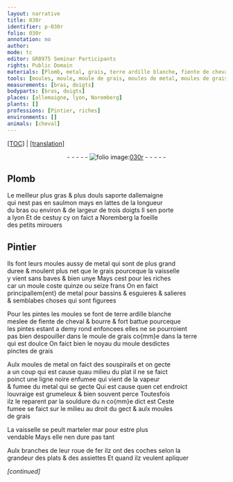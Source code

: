 ```yaml
---
layout: narrative
title: 030r
identifier: p-030r
folio: 030r
annotation: no
author:
mode: tc
editor: GR8975 Seminar Participants
rights: Public Domain
materials: [Plomb, metal, grais, terre ardille blanche, fiente de cheval, bourre, terre, fer]
tools: [moules, moule, moule de grais, moules de metal, moules de grais, marteler, roue de fer]
measurements: [bras, doigts]
bodyparts: [bras, doigts]
places: [allemaigne, lyon, Noremberg]
plants: []
professions: [Pintier, riches]
environments: []
animals: [cheval]
---
```


<p><a href="{{ site.baseurl }}/diplomatic/">[TOC]</a> | <a href="{{ site.baseurl }}/texts/p-030r_tl/">[translation]</a></p><div class="folio" align="center">- - - - - <a href="http://gallica.bnf.fr/ark:/12148/btv1b10500001g/f65.image" target="_blank"><img src="https://cu-mkp.github.io/2017-workshop-edition/assets/photo-icon.png" alt="folio image: " style="display:inline-block; margin-bottom:-3px;"/>030r</a> - - - - - </div>  
  

## <span class="m">Plomb</span>

 
 Le meilleur plus gras & plus douls saporte d<span class="pl">allemaigne</span><br/> qui nest pas en saulmon mays en lattes de la longueur<br/> du <span class="ms"><span class="bp">bras</span></span> ou environ & de largeur de trois <span class="ms"><span class="bp">doigts</span></span> Il sen porte<br/> a <span class="pl">lyon</span> Et de cestuy cy on faict a <span class="pl">Noremberg</span> la foeille<br/> des petits mirouers 
 
 
  

## <span class="pro">Pintier</span>

 
Ils font leurs <span class="tl">moules</span> aussy de <span class="m">metal</span> qui sont de plus grand<br/> duree & moulent plus net que le <span class="m">grais</span> pourceque la vaisselle<br/> y vient sans baves & bien unye Mays cest pour les <span class="pro">riches</span><br/> car un <span class="tl">moule</span> coste quinze ou seize <span class="cn">frans</span> On en faict<br/> principallem{ent} de <span class="m">metal</span> pour bassins & esguieres & salieres<br/> & semblabes choses qui sont figurees
 
Pour les pintes les <span class="tl">moules</span> se font de <span class="m">terre ardille blanche</span><br/> meslee de <span class="m">fiente de <span class="al">cheval</span></span> & <span class="m">bourre</span> & fort battue pourceque<br/> les pintes estant a demy rond enfoncees elles ne se pourroient<br/> pas bien despouiller dans le <span class="tl">moule de <span class="m">grais</span></span> co{mm}e dans la <span class="m">terre</span><br/> qui est doulce On faict bien le noyau du <span class="tl">moule</span> desdictes<br/> pinctes de <span class="m">grais</span>
 
Aulx <span class="tl">moules de <span class="m">metal</span></span> on faict des souspirails et on gecte<br/> a un coup qui est cause quau milieu du plat il ne se faict<br/> poinct une ligne noire enfumee qui vient de la vapeur<br/> & fumee du <span class="m">metal</span> qui se gecte Qui est cause quen cet endroict<br/> louvraige est grumeleux & bien souvent perce Toutesfois<br/> ilz le reparent par la souldure <span class="del">du n</span> co{mm}e dict est Ceste<br/> fumee se faict sur le milieu au droit du gect & aulx <span class="tl">moules<br/> de <span class="m">grais</span></span>
 
La vaisselle se peult <span class="tl">marteler</span> <span class="del">mar</span> pour estre plus<br/> vendable Mays elle nen dure pas tant
 
Aulx branches de leur <span class="tl">roue de <span class="m">fer</span></span> ilz ont des coches selon la<br/> grandeur des plats & des assiettes Et quand ilz veulent apliquer
 
*[continued]*
 
